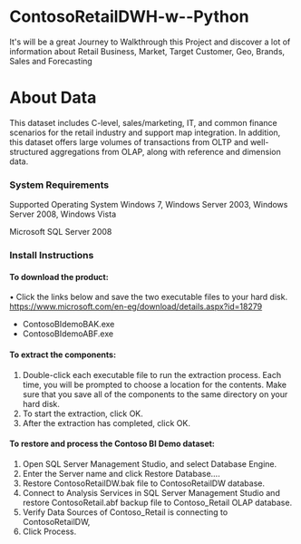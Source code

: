 # ContosoRetailDWH-w--Python
It's will be a great Journey to Walkthrough this Project and discover a lot of information about Retail Business, Market, Target Customer, Geo, Brands, Sales and Forecasting

# About Data

This dataset includes C-level, sales/marketing, IT, and common finance scenarios for the retail industry and support map integration. In addition, this dataset offers large volumes of transactions from OLTP and well-structured aggregations from OLAP, along with reference and dimension data.

### System Requirements
Supported Operating System
Windows 7, Windows Server 2003, Windows Server 2008, Windows Vista

Microsoft SQL Server 2008

### Install Instructions
#### To download the product:
• Click the links below and save the two executable files to your hard disk.
https://www.microsoft.com/en-eg/download/details.aspx?id=18279
- ContosoBIdemoBAK.exe
- ContosoBIdemoABF.exe

#### To extract the components:
1. Double-click each executable file to run the extraction process. Each time, you will be prompted to choose a location for the contents. Make sure that you save all of the components to the same directory on your hard disk.
2. To start the extraction, click OK.
3. After the extraction has completed, click OK.

#### To restore and process the Contoso BI Demo dataset:
1. Open SQL Server Management Studio, and select Database Engine.
2. Enter the Server name and click Restore Database….
3. Restore ContosoRetailDW.bak file to ContosoRetailDW database.
5. Connect to Analysis Services in SQL Server Management Studio and restore ContosoRetail.abf backup file to Contoso_Retail OLAP database.
6. Verify Data Sources of Contoso_Retail is connecting to ContosoRetailDW,
7. Click Process.


